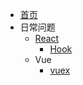 - [首页](/)
- 日常问题
  - [React](/issue/react/create)
    - [Hook](/issue/react/hook)
  - Vue
    - [vuex](/issue/react/hook)
